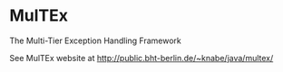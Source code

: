 # MulTEx
The Multi-Tier Exception Handling Framework

See MulTEx website at http://public.bht-berlin.de/~knabe/java/multex/
